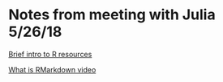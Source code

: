 # Notes from meeting with Julia 5/26/18

[Brief intro to R resources](https://docs.google.com/presentation/d/19d-eRZi0EHqCUSXUiLJ-zS8ieqiVsQJpawCo529AL60/edit?usp=sharing)


[What is RMarkdown video](https://www.youtube.com/watch?v=HqrRdRrmatk)
